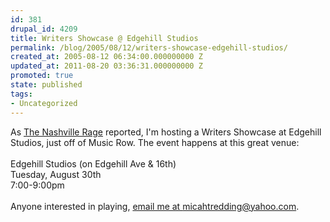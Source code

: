 ```yaml
---
id: 381
drupal_id: 4209
title: Writers Showcase @ Edgehill Studios
permalink: /blog/2005/08/12/writers-showcase-edgehill-studios/
created_at: 2005-08-12 06:34:00.000000000 Z
updated_at: 2011-08-20 03:36:31.000000000 Z
promoted: true
state: published
tags:
- Uncategorized
---
```

As <a href="http://nashvillerage.com/apps/pbcs.dll/article?AID=/20050811/RAGE1402/508110338/1244" target="_blank">The Nashville Rage</a> reported, I'm hosting a Writers Showcase at Edgehill Studios, just off of Music Row. The event happens at this great venue:<br /><br />Edgehill Studios (on Edgehill Ave &amp; 16th)<br />Tuesday, August 30th<br />7:00-9:00pm<br /><br />Anyone interested in playing, <a href="mailto:micahtredding@yahoo.com">email me at micahtredding@yahoo.com</a>.
